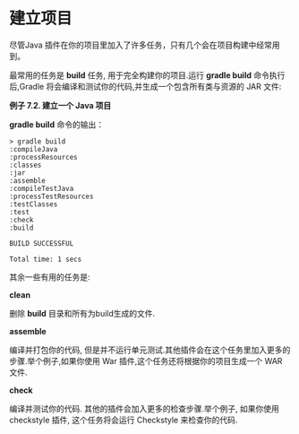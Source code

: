 # 建立项目

尽管Java 插件在你的项目里加入了许多任务，只有几个会在项目构建中经常用到。

最常用的任务是 **build** 任务, 用于完全构建你的项目.运行 **gradle build** 命令执行后,Gradle 将会编译和测试你的代码,并生成一个包含所有类与资源的 JAR 文件:

**例子 7.2. 建立一个 Java 项目**

**gradle build** 命令的输出：

    > gradle build
    :compileJava
    :processResources
    :classes
    :jar
    :assemble
    :compileTestJava
    :processTestResources
    :testClasses
    :test
    :check
    :build

    BUILD SUCCESSFUL

    Total time: 1 secs

其余一些有用的任务是:

**clean**

删除 **build** 目录和所有为build生成的文件.

**assemble**

编译并打包你的代码, 但是并不运行单元测试.其他插件会在这个任务里加入更多的步骤.举个例子,如果你使用 War 插件,这个任务还将根据你的项目生成一个 WAR 文件.

**check**

编译并测试你的代码.
其他的插件会加入更多的检查步骤.举个例子, 如果你使用 checkstyle 插件, 这个任务将会运行 Checkstyle 来检查你的代码.


